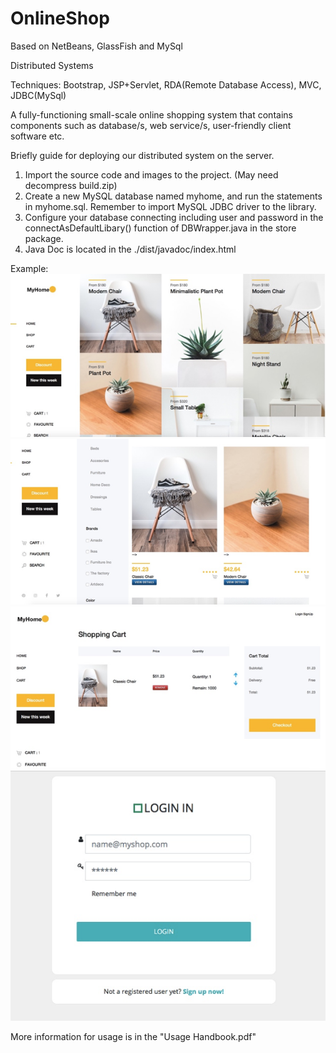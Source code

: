 # OnlineShop
Based on NetBeans, GlassFish and MySql  

Distributed Systems 

Techniques: Bootstrap, JSP+Servlet, RDA(Remote Database Access), MVC, JDBC(MySql)

A fully-functioning small-scale online shopping system that contains components such as database/s, web service/s, user-friendly client software etc. 

Briefly guide for deploying our distributed system on the server.  
1. Import the source code and images to the project. (May need decompress build.zip)  
2. Create a new MySQL database named myhome, and run the statements in myhome.sql. Remember to import MySQL JDBC driver to the library.  
3. Configure your database connecting including user and password in the connectAsDefaultLibary() function of DBWrapper.java in the store package.  
4. Java Doc is located in the ./dist/javadoc/index.html  

Example:  
![Demo1](https://github.com/Hileoo/OnlineShop/blob/master/Demo/p1.png)  
![Demo2](https://github.com/Hileoo/OnlineShop/blob/master/Demo/p2.png)  
![Demo3](https://github.com/Hileoo/OnlineShop/blob/master/Demo/p3.png)  
![Demo4](https://github.com/Hileoo/OnlineShop/blob/master/Demo/p4.png)  

More information for usage is in the "Usage Handbook.pdf" 

